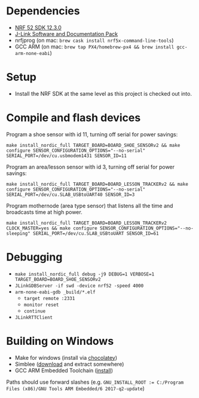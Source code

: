 # Dependencies

 - [NRF 52 SDK 12.3.0](https://www.nordicsemi.com/eng/nordic/download_resource/54291/56/98853373/32925)
 - [J-Link Software and Documentation Pack](https://www.segger.com/downloads/jlink/#J-LinkSoftwareAndDocumentationPack)
 - nrfjprog (on mac: `brew cask install nrf5x-command-line-tools`)
 - GCC ARM (on mac: `brew tap PX4/homebrew-px4 && brew install gcc-arm-none-eabi`)

# Setup

 - Install the NRF SDK at the same level as this project is checked out into.

# Compile and flash devices

Program a shoe sensor with id 11, turning off serial for power savings:

`make install_nordic_full TARGET_BOARD=BOARD_SHOE_SENSORv2 && make configure SENSOR_CONFIGURATION_OPTIONS="--no-serial" SERIAL_PORT=/dev/cu.usbmodem1431 SENSOR_ID=11`

Program an area/lesson sensor with id 3, turning off serial for power savings:

`make install_nordic_full TARGET_BOARD=BOARD_LESSON_TRACKERv2 && make configure SENSOR_CONFIGURATION_OPTIONS="--no-serial" SERIAL_PORT=/dev/cu.SLAB_USBtoUART40 SENSOR_ID=3`

Program mothernode (area type sensor) that listens all the time and broadcasts time at high power.

`make install_nordic_full TARGET_BOARD=BOARD_LESSON_TRACKERv2 CLOCK_MASTER=yes && make configure SENSOR_CONFIGURATION_OPTIONS="--no-sleeping" SERIAL_PORT=/dev/cu.SLAB_USBtoUART SENSOR_ID=61`

# Debugging
- `make install_nordic_full debug -j9 DEBUG=1 VERBOSE=1 TARGET_BOARD=BOARD_SHOE_SENSORv2`
- `JLinkGDBServer -if swd -device nrf52 -speed 4000`
- `arm-none-eabi-gdb _build/*.elf`
  - `target remote :2331`
  - `monitor reset`
  - `continue`
- `JLinkRTTClient`

# Building on Windows

- Make for windows (install via [chocolatey](https://chocolatey.org/packages/make))
- Simblee ([download](https://www.simblee.com/downloads/Simblee_248.tar.gz) and extract somewhere)
- GCC ARM Embedded Toolchain ([install](https://developer.arm.com/open-source/gnu-toolchain/gnu-rm/downloads))

Paths should use forward slashes (e.g. `GNU_INSTALL_ROOT := C:/Program Files (x86)/GNU Tools ARM Embedded/6 2017-q2-update`)
